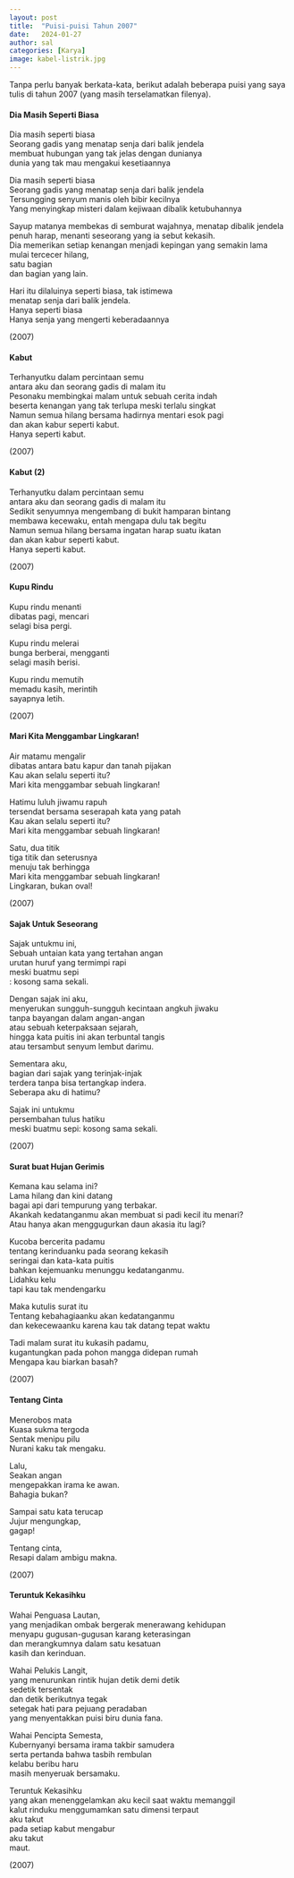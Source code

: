 ```yaml
---
layout: post
title:  "Puisi-puisi Tahun 2007"
date:   2024-01-27
author: sal
categories: [Karya]
image: kabel-listrik.jpg
---
```


<p class="intro"><span class="dropcap">T</span>anpa perlu banyak berkata-kata, berikut adalah beberapa puisi yang saya tulis di tahun 2007 (yang masih terselamatkan filenya).</p>

#### Dia Masih Seperti Biasa

Dia masih seperti biasa                  
Seorang gadis yang menatap senja dari balik jendela            
membuat hubungan yang tak jelas dengan dunianya       
dunia yang tak mau mengakui kesetiaannya       

Dia masih seperti biasa       
Seorang gadis yang menatap senja dari balik jendela       
Tersungging senyum manis oleh bibir kecilnya       
Yang menyingkap misteri dalam kejiwaan dibalik ketubuhannya       

Sayup matanya membekas di semburat wajahnya, menatap dibalik jendela       
penuh harap, menanti seseorang yang ia sebut kekasih.       
Dia memerikan setiap kenangan menjadi kepingan yang semakin lama       
                                          mulai tercecer hilang,       
satu bagian       
dan bagian yang lain.       

Hari itu dilaluinya seperti biasa, tak istimewa       
menatap senja dari balik jendela.       
Hanya seperti biasa       
Hanya senja yang mengerti keberadaannya       

(2007)       

#### Kabut

Terhanyutku dalam percintaan semu       
antara aku dan seorang gadis di malam itu       
Pesonaku membingkai malam untuk sebuah cerita indah       
beserta kenangan yang tak terlupa meski terlalu singkat       
Namun semua hilang bersama hadirnya mentari esok pagi       
dan akan kabur seperti kabut.       
Hanya seperti kabut.       

(2007)

#### Kabut (2)

Terhanyutku dalam percintaan semu       
antara aku dan seorang gadis di malam itu       
Sedikit senyumnya mengembang di bukit hamparan bintang        
membawa kecewaku, entah mengapa dulu tak begitu       
Namun semua hilang bersama ingatan harap suatu ikatan       
dan akan kabur seperti kabut.       
Hanya seperti kabut.       

(2007)

#### Kupu Rindu

Kupu rindu menanti       
dibatas pagi, mencari       
selagi bisa pergi.       

Kupu rindu melerai       
bunga berberai, mengganti       
selagi masih berisi.       

Kupu rindu memutih       
memadu kasih, merintih       
sayapnya letih.       

(2007)

#### Mari  Kita Menggambar Lingkaran!

Air matamu mengalir       
dibatas antara batu kapur dan tanah pijakan       
Kau akan selalu seperti itu?       
Mari kita menggambar sebuah lingkaran!       

Hatimu luluh jiwamu rapuh       
tersendat bersama seserapah kata yang patah       
Kau akan selalu seperti itu?       
Mari kita menggambar sebuah lingkaran!        

Satu, dua titik       
tiga titik dan seterusnya        
menuju tak berhingga       
Mari kita menggambar sebuah lingkaran!       
Lingkaran, bukan oval!       

(2007)

#### Sajak Untuk Seseorang

Sajak untukmu ini,        
Sebuah untaian kata yang tertahan angan       
         urutan huruf yang termimpi rapi       
meski buatmu sepi       
: kosong sama sekali.       

Dengan sajak ini aku,       
menyerukan sungguh-sungguh kecintaan angkuh jiwaku       
tanpa bayangan dalam angan-angan       
atau sebuah keterpaksaan sejarah,       
hingga kata puitis ini akan terbuntal tangis       
atau tersambut senyum lembut darimu.        

Sementara aku,       
bagian dari sajak yang terinjak-injak       
terdera tanpa bisa tertangkap indera.      
Seberapa aku di hatimu?        

Sajak ini untukmu         
persembahan tulus hatiku       
meski buatmu sepi: kosong sama sekali.         

(2007)

#### Surat buat Hujan Gerimis

Kemana kau selama ini?         
Lama hilang dan kini datang       
bagai api dari tempurung yang terbakar.        
Akankah kedatanganmu akan membuat si padi kecil itu menari?       
Atau hanya akan menggugurkan daun akasia itu lagi?       

Kucoba bercerita padamu       
tentang kerinduanku pada seorang kekasih        
seringai dan kata-kata puitis       
bahkan kejemuanku menunggu kedatanganmu.        
Lidahku kelu        
tapi kau tak mendengarku          

Maka kutulis surat itu          
Tentang kebahagiaanku akan kedatanganmu       
dan kekecewaanku karena kau tak datang tepat waktu        

Tadi malam surat itu kukasih padamu,         
kugantungkan pada pohon mangga didepan rumah          
Mengapa kau biarkan basah?        

(2007)

#### Tentang Cinta  

Menerobos mata       
Kuasa sukma tergoda         
Sentak menipu pilu        
Nurani kaku tak mengaku.         

Lalu,          
Seakan angan        
mengepakkan irama ke awan.       
Bahagia bukan?        

Sampai satu kata terucap         
Jujur mengungkap,         
gagap!       

Tentang cinta,       
Resapi dalam ambigu makna.        

(2007)

#### Teruntuk Kekasihku

Wahai Penguasa Lautan,       
yang menjadikan ombak bergerak menerawang kehidupan       
menyapu gugusan-gugusan karang keterasingan       
dan merangkumnya dalam satu kesatuan        
kasih dan kerinduan.        

Wahai Pelukis Langit,         
yang menurunkan rintik hujan detik demi detik         
sedetik tersentak       
dan detik berikutnya tegak        
setegak hati para pejuang peradaban       
yang menyentakkan puisi biru dunia fana.       

Wahai Pencipta Semesta,          
Kubernyanyi bersama irama takbir samudera       
serta pertanda bahwa tasbih rembulan       
kelabu beribu haru        
masih menyeruak bersamaku.      

Teruntuk Kekasihku       
yang akan menenggelamkan aku kecil saat waktu memanggil       
kalut rinduku menggumamkan satu dimensi terpaut        
aku takut      
pada setiap kabut mengabur      
aku takut      
maut.       

(2007)
